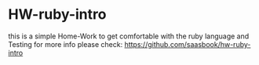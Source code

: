 # HW-ruby-intro
this is a simple Home-Work to get comfortable with the ruby language and Testing 
for more info please check: https://github.com/saasbook/hw-ruby-intro
